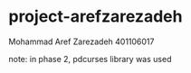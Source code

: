 # project-arefzarezadeh
Mohammad Aref Zarezadeh
401106017

note: in phase 2, pdcurses library was used

